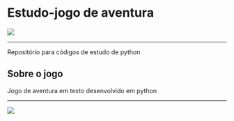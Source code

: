# Estudo-jogo de aventura

<a><img align="left" src="https://img.shields.io/badge/Status-Em%20desenvolvimento-orange?style=plastic.svg"></a>

<br /> 

** **

Repositório para códigos de estudo de python

## Sobre o jogo

Jogo de aventura em texto desenvolvido em python

** ** 

<a href="https://github.com/parseIntJose/Estudo_Jogo-de-aventura" target="_parent"><img align="left" src="https://img.shields.io/badge/GitHub-Open%20source-green?logo=github&style=plastic.svg"></a>
